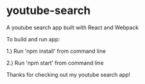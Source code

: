 # youtube-search
A youtube search app built with React and Webpack

To build and run app:

1.) Run 'npm install' from command line

2.) Run 'npm start' from command line

Thanks for checking out my youtube search app!
